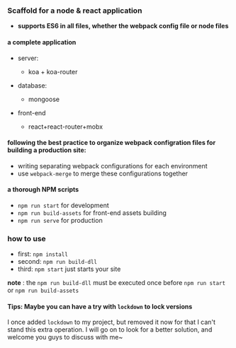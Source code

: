 ### Scaffold for a node & react application

* **supports ES6 in all files, whether the webpack config file or node files**


#### a complete application

* server: 
	
	* koa + koa-router

* database:

	* mongoose

* front-end

	* react+react-router+mobx

#### following the best practice to organize webpack configration files for building a production site:

* writing separating webpack configurations for each environment
* use `webpack-merge` to merge these configurations together

#### a thorough NPM scripts

* `npm run start` for development
* `npm run build-assets` for front-end assets building
* `npm run serve` for production

### how to use

* first: `npm install`
* second: `npm run build-dll`
* third:  `npm start` just starts your site

**note** : the `npm run build-dll` must be executed once before `npm run start` or `npm run build-assets` 

#### Tips: Maybe you can have a try with `lockdown` to lock versions

I once added `lockdown` to my project, but removed it now for that I can't stand this extra operation. I will go on to look for a better solution, and welcome you guys to discuss with me~




